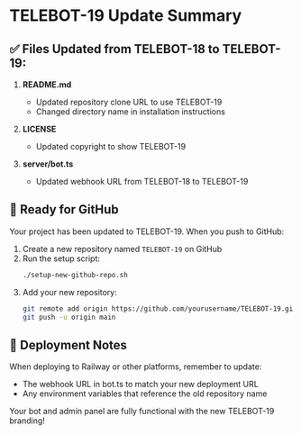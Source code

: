 # TELEBOT-19 Update Summary

## ✅ Files Updated from TELEBOT-18 to TELEBOT-19:

1. **README.md**
   - Updated repository clone URL to use TELEBOT-19
   - Changed directory name in installation instructions

2. **LICENSE**
   - Updated copyright to show TELEBOT-19

3. **server/bot.ts**
   - Updated webhook URL from TELEBOT-18 to TELEBOT-19

## 📝 Ready for GitHub

Your project has been updated to TELEBOT-19. When you push to GitHub:

1. Create a new repository named `TELEBOT-19` on GitHub
2. Run the setup script:
   ```bash
   ./setup-new-github-repo.sh
   ```
3. Add your new repository:
   ```bash
   git remote add origin https://github.com/yourusername/TELEBOT-19.git
   git push -u origin main
   ```

## 🚀 Deployment Notes

When deploying to Railway or other platforms, remember to update:
- The webhook URL in bot.ts to match your new deployment URL
- Any environment variables that reference the old repository name

Your bot and admin panel are fully functional with the new TELEBOT-19 branding!